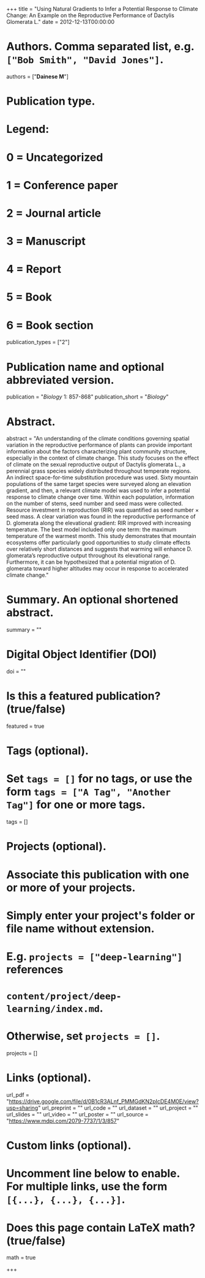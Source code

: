 +++
title = "Using Natural Gradients to Infer a Potential Response to Climate Change: An Example on the Reproductive Performance of Dactylis Glomerata L."
date = 2012-12-13T00:00:00

# Authors. Comma separated list, e.g. `["Bob Smith", "David Jones"]`.
authors = ["**Dainese M**"]

# Publication type.
# Legend:
# 0 = Uncategorized
# 1 = Conference paper
# 2 = Journal article
# 3 = Manuscript
# 4 = Report
# 5 = Book
# 6 = Book section
publication_types = ["2"]

# Publication name and optional abbreviated version.
publication = "*Biology* 1: 857-868"
publication_short = "*Biology*"

# Abstract.
abstract = "An understanding of the climate conditions governing spatial variation in the reproductive performance of plants can provide important information about the factors characterizing plant community structure, especially in the context of climate change. This study focuses on the effect of climate on the sexual reproductive output of Dactylis glomerata L., a perennial grass species widely distributed throughout temperate regions. An indirect space-for-time substitution procedure was used. Sixty mountain populations of the same target species were surveyed along an elevation gradient, and then, a relevant climate model was used to infer a potential response to climate change over time. Within each population, information on the number of stems, seed number and seed mass were collected. Resource investment in reproduction (RIR) was quantified as seed number × seed mass. A clear variation was found in the reproductive performance of D. glomerata along the elevational gradient: RIR improved with increasing temperature. The best model included only one term: the maximum temperature of the warmest month. This study demonstrates that mountain ecosystems offer particularly good opportunities to study climate effects over relatively short distances and suggests that warming will enhance D. glomerata’s reproductive output throughout its elevational range. Furthermore, it can be hypothesized that a potential migration of D. glomerata toward higher altitudes may occur in response to accelerated climate change."

# Summary. An optional shortened abstract.
summary = ""

# Digital Object Identifier (DOI)
doi = ""

# Is this a featured publication? (true/false)
featured = true

# Tags (optional).
#   Set `tags = []` for no tags, or use the form `tags = ["A Tag", "Another Tag"]` for one or more tags.
tags = []

# Projects (optional).
#   Associate this publication with one or more of your projects.
#   Simply enter your project's folder or file name without extension.
#   E.g. `projects = ["deep-learning"]` references 
#   `content/project/deep-learning/index.md`.
#   Otherwise, set `projects = []`.
projects = []

# Links (optional).
url_pdf = "https://drive.google.com/file/d/0B1cR3ALnf_PMMGdKN2pIcDE4M0E/view?usp=sharing"
url_preprint = ""
url_code = ""
url_dataset = ""
url_project = ""
url_slides = ""
url_video = ""
url_poster = ""
url_source = "https://www.mdpi.com/2079-7737/1/3/857"

# Custom links (optional).
#   Uncomment line below to enable. For multiple links, use the form `[{...}, {...}, {...}]`.


# Does this page contain LaTeX math? (true/false)
math = true

+++
